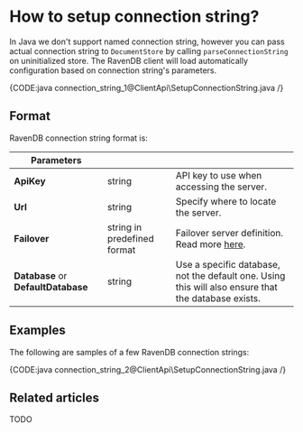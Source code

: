 # How to setup connection string?

In Java we don't support named connection string, however you can pass actual connection string to `DocumentStore` by calling `parseConnectionString` on uninitialized store. The RavenDB client will load automatically configuration based on connection string's parameters.

{CODE:java connection_string_1@ClientApi\SetupConnectionString.java /}

## Format

RavenDB connection string format is:

| Parameters | | |
| ------------- | ------------- | ----- |
| **ApiKey** | string | API key to use when accessing the server. |
| **Url** | string | Specify where to locate the server. |
| **Failover** | string in predefined format | Failover server definition. Read more [here](../client-api/bundles/how-client-integrates-with-replication-bundle#failover-servers). |
| **Database** or **DefaultDatabase** | string | Use a specific database, not the default one. Using this will also ensure that the database exists. |

## Examples

The following are samples of a few RavenDB connection strings:

{CODE:java connection_string_2@ClientApi\SetupConnectionString.java /}

## Related articles

TODO